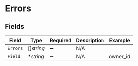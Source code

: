 # Errors


## Fields

| Field              | Type               | Required           | Description        | Example            |
| ------------------ | ------------------ | ------------------ | ------------------ | ------------------ |
| `Errors`           | []*string*         | :heavy_minus_sign: | N/A                |                    |
| `Field`            | **string*          | :heavy_minus_sign: | N/A                | owner_id           |
